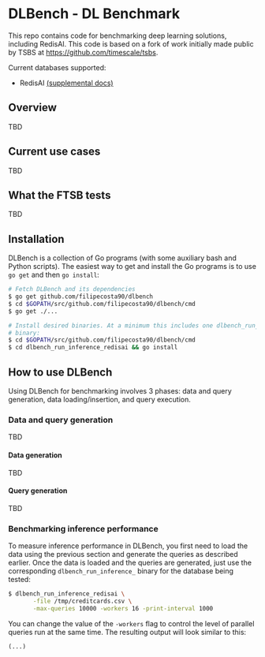 # DLBench - DL Benchmark
This repo contains code for benchmarking deep learning solutions,
including RedisAI.
This code is based on a fork of work initially made public by TSBS
at https://github.com/timescale/tsbs.

Current databases supported:

+ RedisAI [(supplemental docs)](docs/redisai.md)

## Overview

TBD 

## Current use cases

TBD


## What the FTSB tests

TBD


## Installation

DLBench is a collection of Go programs (with some auxiliary bash and Python
scripts). The easiest way to get and install the Go programs is to use
`go get` and then `go install`:
```bash
# Fetch DLBench and its dependencies
$ go get github.com/filipecosta90/dlbench
$ cd $GOPATH/src/github.com/filipecosta90/dlbench/cmd
$ go get ./...

# Install desired binaries. At a minimum this includes one dlbench_run_inference_*
# binary:
$ cd $GOPATH/src/github.com/filipecosta90/dlbench/cmd
$ cd dlbench_run_inference_redisai && go install
```

## How to use DLBench

Using DLBench for benchmarking involves 3 phases: data and query
generation, data loading/insertion, and query execution.

### Data and query generation

TBD

#### Data generation

TBD

#### Query generation

TBD

### Benchmarking inference performance

To measure inference performance in DLBench, you first need to load
the data using the previous section and generate the queries as
described earlier. Once the data is loaded and the queries are generated,
just use the corresponding `dlbench_run_inference_` binary for the database
being tested:
```bash
$ dlbench_run_inference_redisai \
       -file /tmp/creditcards.csv \
       -max-queries 10000 -workers 16 -print-interval 1000 
```

You can change the value of the `-workers` flag to
control the level of parallel queries run at the same time. The
resulting output will look similar to this:
```text
(...)


```